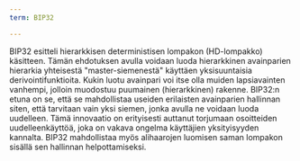 ```yaml
---
term: BIP32

---
```

BIP32 esitteli hierarkkisen deterministisen lompakon (HD-lompakko) käsitteen. Tämän ehdotuksen avulla voidaan luoda hierarkkinen avainparien hierarkia yhteisestä "master-siemenestä" käyttäen yksisuuntaisia derivointifunktioita. Kukin luotu avainpari voi itse olla muiden lapsiavainten vanhempi, jolloin muodostuu puumainen (hierarkkinen) rakenne. BIP32:n etuna on se, että se mahdollistaa useiden erilaisten avainparien hallinnan siten, että tarvitaan vain yksi siemen, jonka avulla ne voidaan luoda uudelleen. Tämä innovaatio on erityisesti auttanut torjumaan osoitteiden uudelleenkäyttöä, joka on vakava ongelma käyttäjien yksityisyyden kannalta. BIP32 mahdollistaa myös alihaarojen luomisen saman lompakon sisällä sen hallinnan helpottamiseksi.